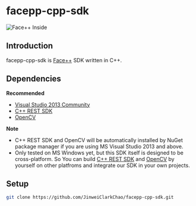 # facepp-cpp-sdk

![Face++ Inside](http://www.faceplusplus.com.cn/static/resources/facepp_inside.png)

## Introduction
facepp-cpp-sdk is [Face++](http://www.faceplusplus.com.cn/) SDK written in C++.

## Dependencies
**Recommended**
+ [Visual Studio 2013 Community](https://www.visualstudio.com/products/visual-studio-community-vs)
+ [C++ REST SDK](http://casablanca.codeplex.com/)
+ [OpenCV](http://opencv.org)

**Note**
+ C++ REST SDK and OpenCV will be automatically installed by NuGet package manager if you are using MS Visual Studio 2013 and above.
+ Only tested on MS Windows yet, but this SDK itself is designed to be cross-platform. So You can build [C++ REST SDK](http://casablanca.codeplex.com/) and [OpenCV](http://opencv.org/downloads.html) by yourself on other platfroms and integrate our SDK in your own projects.

## Setup
```bash
git clone https://github.com/JinweiClarkChao/facepp-cpp-sdk.git
```